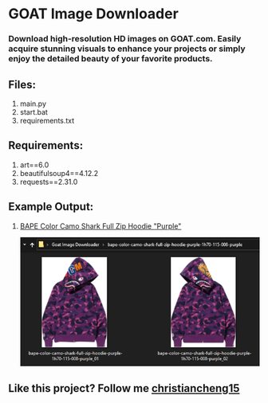 # GOAT Image Downloader

### Download high-resolution HD images on GOAT.com. Easily acquire stunning visuals to enhance your projects or simply enjoy the detailed beauty of your favorite products.

## Files:
1. main.py
2. start.bat
3. requirements.txt

## Requirements:
1. art==6.0
2. beautifulsoup4==4.12.2
3. requests==2.31.0

## Example Output:
1. [BAPE Color Camo Shark Full Zip Hoodie "Purple"](https://www.goat.com/en-au/apparel/bape-color-camo-shark-full-zip-hoodie-purple-1h70-115-008-purple)
   
   ![BAPE Color Camo Shark Full Zip Hoodie "Purple" Images](examples/bape-color-camo-shark-full-zip-hoodie-purple-1h70-115-008-purple_example.png)

## Like this project? Follow me [christiancheng15](https://github.com/christiancheng15/)

